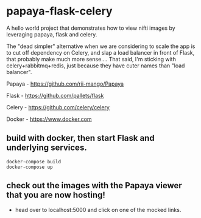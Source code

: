 # papaya-flask-celery


A hello world project that demonstrates how to view nifti images by leveraging papaya, flask and celery.

The "dead simpler" alternative when we are considering to scale the app is to cut off dependency on Celery, and slap a load balancer in front of Flask, that probably make much more sense.... That said, I'm sticking with celery+rabbitmq+redis, just because they have cuter names than "load balancer".

Papaya - https://github.com/rii-mango/Papaya

Flask - https://github.com/pallets/flask

Celery - https://github.com/celery/celery

Docker - https://www.docker.com

## build with docker, then start Flask and underlying services.

```
docker-compose build
docker-compose up
```

## check out the images with the Papaya viewer that you are now hosting!

+ head over to localhost:5000 and click on one of the mocked links.

##
